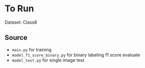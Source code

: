 # To Run
Dataset: Class8
## Source
- `main.py` for training
- `model_f1_score_binary.py` for binary labeling f1 score evaluate
- `model_test.py` for single image test